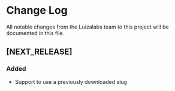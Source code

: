 # Change Log
All notable changes from the Luizalabs team to this project will be documented in this file.

## [NEXT_RELEASE]
### Added
- Support to use a previously downloaded slug 
